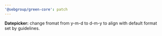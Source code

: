 ```yaml
---
'@sebgroup/green-core': patch
---
```


**Datepicker:** change fromat from y-m-d to d-m-y to align with default format set by guidelines.

